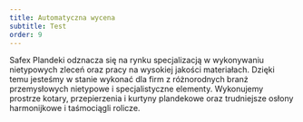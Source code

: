 ```yaml
---
title: Automatyczna wycena
subtitle: Test
order: 9
---
```


Safex Plandeki odznacza się na rynku specjalizacją w wykonywaniu nietypowych
zleceń oraz pracy na wysokiej jakości materiałach. Dzięki temu jesteśmy w stanie
wykonać dla firm z różnorodnych branż przemysłowych nietypowe i specjalistyczne
elementy. Wykonujemy prostrze kotary, przepierzenia i kurtyny plandekowe oraz
trudniejsze osłony harmonijkowe i taśmociągli rolicze.
